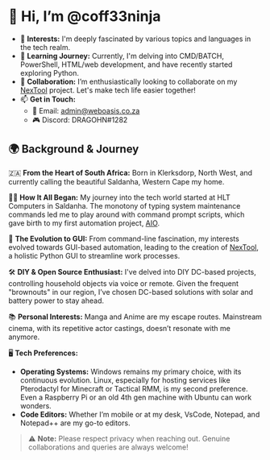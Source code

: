 # 👋 Hi, I’m @coff33ninja

- 👀 **Interests:** I'm deeply fascinated by various topics and languages in the tech realm.
- 🌱 **Learning Journey:** Currently, I'm delving into CMD/BATCH, PowerShell, HTML/web development, and have recently started exploring Python.
- 💞️ **Collaboration:** I’m enthusiastically looking to collaborate on my [NexTool](https://github.com/coff33ninja/NexTool-Windows-Suite) project. Let's make tech life easier together!
- 📫 **Get in Touch:** 
  - 💌 Email: [admin@weboasis.co.za](mailto:admin@weboasis.co.za)
  - 🎮 Discord: DRAGOHN#1282

## 🌍 **Background & Journey**

🇿🇦 **From the Heart of South Africa:** 
Born in Klerksdorp, North West, and currently calling the beautiful Saldanha, Western Cape my home.

👨‍💻 **How It All Began:** 
My journey into the tech world started at HLT Computers in Saldanha. The monotony of typing system maintenance commands led me to play around with command prompt scripts, which gave birth to my first automation project, [AIO](https://github.com/coff33ninja/AIO).

🐍 **The Evolution to GUI:** 
From command-line fascination, my interests evolved towards GUI-based automation, leading to the creation of [NexTool](https://github.com/coff33ninja/NexTool-Windows-Suite), a holistic Python GUI to streamline work processes.

🛠 **DIY & Open Source Enthusiast:** 
I've delved into DIY DC-based projects, controlling household objects via voice or remote. Given the frequent "brownouts" in our region, I’ve chosen DC-based solutions with solar and battery power to stay ahead.

📚 **Personal Interests:** 
Manga and Anime are my escape routes. Mainstream cinema, with its repetitive actor castings, doesn’t resonate with me anymore.

🖥 **Tech Preferences:** 
- **Operating Systems:** Windows remains my primary choice, with its continuous evolution. Linux, especially for hosting services like Pterodactyl for Minecraft or Tactical RMM, is my second preference. Even a Raspberry Pi or an old 4th gen machine with Ubuntu can work wonders.
- **Code Editors:** Whether I’m mobile or at my desk, VsCode, Notepad, and Notepad++ are my go-to editors.

> ⚠️ **Note:** Please respect privacy when reaching out. Genuine collaborations and queries are always welcome!


<!---
coff33ninja/coff33ninja is a ✨ special ✨ repository because its `README.md` (this file) appears on your GitHub profile.
You can click the Preview link to take a look at your changes.
--->
